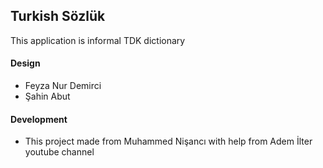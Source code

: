 ## Turkish Sözlük

This application is informal TDK dictionary

#### Design

- Feyza Nur Demirci
- Şahin Abut

#### Development

- This project made from Muhammed Nişancı with help from Adem İlter youtube channel


